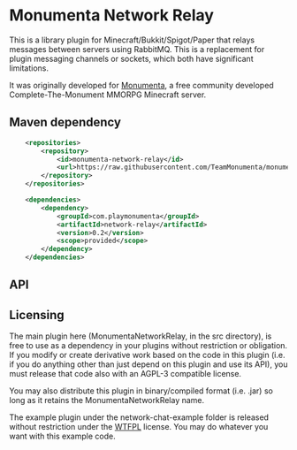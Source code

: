 # Monumenta Network Relay

This is a library plugin for Minecraft/Bukkit/Spigot/Paper that relays messages
between servers using RabbitMQ. This is a replacement for plugin messaging
channels or sockets, which both have significant limitations.

It was originally developed for [Monumenta](https://www.playmonumenta.com/), a
free community developed Complete-The-Monument MMORPG Minecraft server.

## Maven dependency
```xml
    <repositories>
        <repository>
            <id>monumenta-network-relay</id>
			<url>https://raw.githubusercontent.com/TeamMonumenta/monumenta-network-relay/master/mvn-repo/</url>
        </repository>
    </repositories>

    <dependencies>
        <dependency>
            <groupId>com.playmonumenta</groupId>
            <artifactId>network-relay</artifactId>
            <version>0.2</version>
            <scope>provided</scope>
        </dependency>
    </dependencies>
```

## API


## Licensing
The main plugin here (MonumentaNetworkRelay, in the src directory), is free to
use as a dependency in your plugins without restriction or obligation. If you
modify or create derivative work based on the code in this plugin (i.e. if you
do anything other than just depend on this plugin and use its API), you must
release that code also with an AGPL-3 compatible license.

You may also distribute this plugin in binary/compiled format (i.e. .jar) so
long as it retains the MonumentaNetworkRelay name.

The example plugin under the network-chat-example folder is released without
restriction under the [WTFPL](http://www.wtfpl.net/) license.  You may do
whatever you want with this example code.
